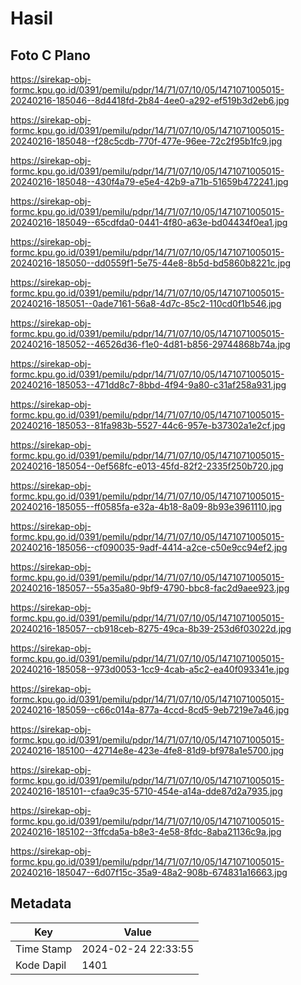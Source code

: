 # Hasil

## Foto C Plano

https://sirekap-obj-formc.kpu.go.id/0391/pemilu/pdpr/14/71/07/10/05/1471071005015-20240216-185046--8d4418fd-2b84-4ee0-a292-ef519b3d2eb6.jpg

https://sirekap-obj-formc.kpu.go.id/0391/pemilu/pdpr/14/71/07/10/05/1471071005015-20240216-185048--f28c5cdb-770f-477e-96ee-72c2f95b1fc9.jpg

https://sirekap-obj-formc.kpu.go.id/0391/pemilu/pdpr/14/71/07/10/05/1471071005015-20240216-185048--430f4a79-e5e4-42b9-a71b-51659b472241.jpg

https://sirekap-obj-formc.kpu.go.id/0391/pemilu/pdpr/14/71/07/10/05/1471071005015-20240216-185049--65cdfda0-0441-4f80-a63e-bd04434f0ea1.jpg

https://sirekap-obj-formc.kpu.go.id/0391/pemilu/pdpr/14/71/07/10/05/1471071005015-20240216-185050--dd0559f1-5e75-44e8-8b5d-bd5860b8221c.jpg

https://sirekap-obj-formc.kpu.go.id/0391/pemilu/pdpr/14/71/07/10/05/1471071005015-20240216-185051--0ade7161-56a8-4d7c-85c2-110cd0f1b546.jpg

https://sirekap-obj-formc.kpu.go.id/0391/pemilu/pdpr/14/71/07/10/05/1471071005015-20240216-185052--46526d36-f1e0-4d81-b856-29744868b74a.jpg

https://sirekap-obj-formc.kpu.go.id/0391/pemilu/pdpr/14/71/07/10/05/1471071005015-20240216-185053--471dd8c7-8bbd-4f94-9a80-c31af258a931.jpg

https://sirekap-obj-formc.kpu.go.id/0391/pemilu/pdpr/14/71/07/10/05/1471071005015-20240216-185053--81fa983b-5527-44c6-957e-b37302a1e2cf.jpg

https://sirekap-obj-formc.kpu.go.id/0391/pemilu/pdpr/14/71/07/10/05/1471071005015-20240216-185054--0ef568fc-e013-45fd-82f2-2335f250b720.jpg

https://sirekap-obj-formc.kpu.go.id/0391/pemilu/pdpr/14/71/07/10/05/1471071005015-20240216-185055--ff0585fa-e32a-4b18-8a09-8b93e3961110.jpg

https://sirekap-obj-formc.kpu.go.id/0391/pemilu/pdpr/14/71/07/10/05/1471071005015-20240216-185056--cf090035-9adf-4414-a2ce-c50e9cc94ef2.jpg

https://sirekap-obj-formc.kpu.go.id/0391/pemilu/pdpr/14/71/07/10/05/1471071005015-20240216-185057--55a35a80-9bf9-4790-bbc8-fac2d9aee923.jpg

https://sirekap-obj-formc.kpu.go.id/0391/pemilu/pdpr/14/71/07/10/05/1471071005015-20240216-185057--cb918ceb-8275-49ca-8b39-253d6f03022d.jpg

https://sirekap-obj-formc.kpu.go.id/0391/pemilu/pdpr/14/71/07/10/05/1471071005015-20240216-185058--973d0053-1cc9-4cab-a5c2-ea40f093341e.jpg

https://sirekap-obj-formc.kpu.go.id/0391/pemilu/pdpr/14/71/07/10/05/1471071005015-20240216-185059--c66c014a-877a-4ccd-8cd5-9eb7219e7a46.jpg

https://sirekap-obj-formc.kpu.go.id/0391/pemilu/pdpr/14/71/07/10/05/1471071005015-20240216-185100--42714e8e-423e-4fe8-81d9-bf978a1e5700.jpg

https://sirekap-obj-formc.kpu.go.id/0391/pemilu/pdpr/14/71/07/10/05/1471071005015-20240216-185101--cfaa9c35-5710-454e-a14a-dde87d2a7935.jpg

https://sirekap-obj-formc.kpu.go.id/0391/pemilu/pdpr/14/71/07/10/05/1471071005015-20240216-185102--3ffcda5a-b8e3-4e58-8fdc-8aba21136c9a.jpg

https://sirekap-obj-formc.kpu.go.id/0391/pemilu/pdpr/14/71/07/10/05/1471071005015-20240216-185047--6d07f15c-35a9-48a2-908b-674831a16663.jpg


## Metadata

| Key        | Value               |
| ---------- | ------------------- |
| Time Stamp | 2024-02-24 22:33:55 |
| Kode Dapil | 1401                |



